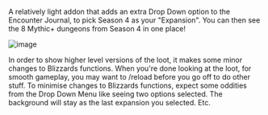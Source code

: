 A relatively light addon that adds an extra Drop Down option to the Encounter Journal, to pick Season 4 as your "Expansion". You can then see the 8 Mythic+ dungeons from Season 4 in one place!

![image](https://user-images.githubusercontent.com/49792789/182742163-647a1d60-8460-421b-b7a6-f0d5dec9ba3b.png)
 

In order to show higher level versions of the loot, it makes some minor changes to Blizzards functions. When you're done looking at the loot, for smooth gameplay, you may want to /reload before you go off to do other stuff. To minimise changes to Blizzards functions, expect some oddities from the Drop Down Menu like seeing two options selected. The background will stay as the last expansion you selected. Etc.
